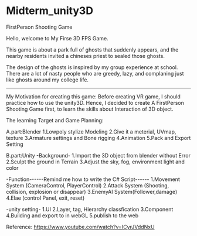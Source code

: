 # Midterm_unity3D
 FirstPerson Shooting Game

 Hello, welcome to My Firse 3D FPS Game.

 This game is about a park full of ghosts that suddenly appears, and the nearby residents  invited a chineses priest to sealed those ghosts. 
 
 The design of the ghosts is inspired by my group experience at school.
 There are a lot of nasty people who are greedy, lazy, and complaning just like ghosts around my college life.

 ----------------------------------------------------------------
 My Motivation for creating this game: 
 Before creating VR game, I should practice how to use the unity3D.
 Hence, I decided to create A FirstPerson Shooting Game first, to learn the skills about Interaction of 3D object.

 The learning Target and Game Planning:
 
 A.part:Blender
 1.Lowpoly stylize Modeling
 2.Give it a meterial, UVmap, texture
 3.Armature settings and Bone rigging
 4.Animation
 5.Pack and Export Setting

 B.part:Unity
 -Background-
 1.Import the 3D object from blender without Error
 2.Sculpt the ground in Terrain
 3.Adjust the sky, fog, environment light and color

 -Function------Remind me how to write the C# Script------
 1.Movement System (CameraControl, PlayerControl)
 2.Attack System (Shooting, collision, explosion or disappear)
 3.EnemyAI System(Follower,damage)
 4.Elae (control Panel, exit, reset)

 -unity setting-
 1.UI
 2.Layer, tag, Hierarchy classfication
 3.Component
 4.Building and export to in webGL
 5.publish to the web


Reference:
 https://www.youtube.com/watch?v=ICyrJVddNxU